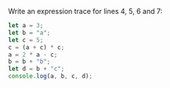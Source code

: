 Write an expression trace for lines 4, 5, 6 and 7:

```js
let a = 3;
let b = "a";
let c = 5;
c = (a + c) * c;
a = 2 * a - c;
b = b + "b";
let d = b + "c";
console.log(a, b, c, d);
```
